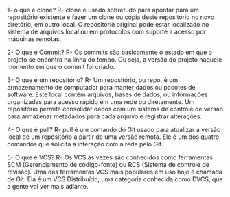 1- o que é clone?
R- clone é usado sobretudo para apontar para um repositório existente e fazer um clone ou cópia deste repositório no novo diretório, 
	em outro local. O repositório original pode estar localizado no sistema de arquivos local ou em protocolos com suporte 
	a acesso por máquinas remotas.
  
2- O que é Commit?
R- Os commits são basicamente o estado em que o projeto se encontra na linha do tempo. Ou seja, a versão do projeto naquele
   momento em que o commit foi criado.

3- O que é um repositório?
R- Um repositório, ou repo, é um armazenamento de computador para manter dados ou pacotes de software. Este local contém arquivos, bases de dados, 
	ou informações organizadas para acesso rápido em uma rede ou diretamente. Um repositório permite consolidar dados com um sistema de controle de versão 
	para armazenar metadados para cada arquivo e registrar alterações.
  
4- O que é pull?
R- pull é um comando do Git usado para atualizar a versão local de um repositório a partir de uma versão remota. Ele é um dos quatro 
	 comandos que solicita a interação com a rede pelo Git.
   
5- O que é VCS?
R- Os VCS às vezes são conhecidos como ferramentas SCM (Gerenciamento de código-fonte) ou RCS (Sistema de controle de revisão). Uma das ferramentas VCS
 mais populares em uso hoje é chamada de Git. Ela é um VCS Distribuído, uma categoria conhecida como DVCS, que a gente vai ver mais adiante.
